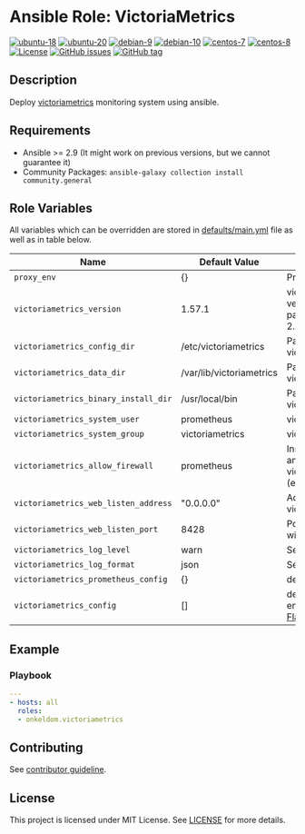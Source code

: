 # Ansible Role: VictoriaMetrics

[![ubuntu-18](https://img.shields.io/badge/ubuntu-18.x-orange?style=flat&logo=ubuntu)](https://ubuntu.com/)
[![ubuntu-20](https://img.shields.io/badge/ubuntu-20.x-orange?style=flat&logo=ubuntu)](https://ubuntu.com/)
[![debian-9](https://img.shields.io/badge/debian-9.x-orange?style=flat&logo=debian)](https://www.debian.org/)
[![debian-10](https://img.shields.io/badge/debian-10.x-orange?style=flat&logo=debian)](https://www.debian.org/)
[![centos-7](https://img.shields.io/badge/centos-7.x-orange?style=flat&logo=centos)](https://www.centos.org/)
[![centos-8](https://img.shields.io/badge/centos-8.x-orange?style=flat&logo=centos)](https://www.centos.org/)
[![License](https://img.shields.io/badge/license-MIT%20License-brightgreen.svg?style=flat)](https://opensource.org/licenses/MIT)
[![GitHub issues](https://img.shields.io/github/issues/OnkelDom/ansible-role-victoriametrics?style=flat)](https://github.com/OnkelDom/ansible-role-victoriametrics/issues)
[![GitHub tag](https://img.shields.io/github/tag/OnkelDom/ansible-role-victoriametrics.svg?style=flat)](https://github.com/OnkelDom/ansible-role-victoriametrics/tags)

## Description

Deploy [victoriametrics](https://github.com/victoriametrics/victoriametrics) monitoring system using ansible.

## Requirements

- Ansible >= 2.9 (It might work on previous versions, but we cannot guarantee it)
- Community Packages: `ansible-galaxy collection install community.general`

## Role Variables

All variables which can be overridden are stored in [defaults/main.yml](defaults/main.yml) file as well as in table below.

| Name           | Default Value | Description                        |
| -------------- | ------------- | -----------------------------------|
| `proxy_env` | {} | Proxy environment variables |
| `victoriametrics_version` | 1.57.1 | victoriametrics package version. Also accepts `latest` as parameter. Only victoriametrics 2.x is supported |
| `victoriametrics_config_dir` | /etc/victoriametrics | Path to directory with victoriametrics configuration |
| `victoriametrics_data_dir` | /var/lib/victoriametrics | Path to directory with victoriametrics database |
| `victoriametrics_binary_install_dir` | /usr/local/bin | Path to directory with victoriametrics binaries |
| `victoriametrics_system_user` | prometheus | victoriametrics system user |
| `victoriametrics_system_group` | victoriametrics | victoriametrics system group |
| `victoriametrics_allow_firewall` | prometheus | Install and configure Firewalld and allow victoriametrics_web_listen_port (enabled/disabled) |
| `victoriametrics_web_listen_address` | "0.0.0.0" | Address on which victoriametrics will be listening |
| `victoriametrics_web_listen_port` | 8428 | Port on which victoriametrics will be listening |
| `victoriametrics_log_level` | warn | Set loglevel |
| `victoriametrics_log_format` | json | Set logformat |
| `victoriametrics_prometheus_config` | {} | define prometheus config |
| `victoriametrics_config` | [] | define victoriametrics environment variables - [List Flags](https://github.com/VictoriaMetrics/VictoriaMetrics/blob/master/docs/Single-server-VictoriaMetrics.md#list-of-command-line-flags) |

## Example

### Playbook

```yaml
---
- hosts: all
  roles:
  - onkeldom.victoriametrics
```

## Contributing

See [contributor guideline](CONTRIBUTING.md).

## License

This project is licensed under MIT License. See [LICENSE](/LICENSE) for more details.
